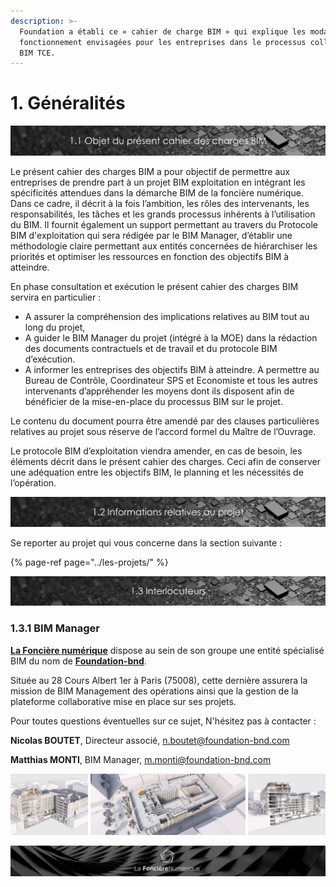 ```yaml
---
description: >-
  Foundation a établi ce « cahier de charge BIM » qui explique les modalités de
  fonctionnement envisagées pour les entreprises dans le processus collaboratif
  BIM TCE.
---
```


# 1. Généralités

![](../.gitbook/assets/objet-present-cahier-des-charges.png)


Le présent cahier des charges BIM a pour objectif de permettre aux entreprises de prendre part à un projet BIM exploitation en intégrant les spécificités attendues dans la démarche BIM de la foncière numérique. Dans ce cadre, il décrit à la fois l’ambition, les rôles des intervenants, les responsabilités, les tâches et les grands processus inhérents à l’utilisation du BIM. Il fournit également un support permettant au travers du Protocole BIM d'exploitation qui sera rédigée par le BIM Manager, d’établir une méthodologie claire permettant aux entités concernées de hiérarchiser les priorités et optimiser les ressources en fonction des objectifs BIM à atteindre.

En phase consultation et exécution le présent cahier des charges BIM servira en particulier :

* A assurer la compréhension des implications relatives au BIM tout au long du projet,
* A guider le BIM Manager du projet \(intégré à la MOE\) dans la rédaction des documents contractuels et de travail et du protocole BIM d’exécution.
* A informer les entreprises des objectifs BIM à atteindre. A permettre au Bureau de Contrôle, Coordinateur SPS et Economiste et tous les autres intervenants d’appréhender les moyens dont ils disposent afin de bénéficier de la mise-en-place du processus BIM sur le projet.

Le contenu du document pourra être amendé par des clauses particulières relatives au projet sous réserve de l’accord formel du Maître de l’Ouvrage.

Le protocole BIM d’exploitation viendra amender, en cas de besoin, les éléments décrit dans le présent cahier des charges. Ceci afin de conserver une adéquation entre les objectifs BIM, le planning et les nécessités de l’opération.



![](../.gitbook/assets/information-relatives.png)

Se reporter au projet qui vous concerne dans la section suivante :

{% page-ref page="../les-projets/" %}

![](../.gitbook/assets/interlocuteurs.png)

###  1.3.1 BIM Manager

[**La Foncière numérique**](http://www.lafoncierenumerique.com/) dispose au sein de son groupe une entité spécialisé BIM du nom de [**Foundation-bnd**](https://www.foundation-bnd.com/).

Située au 28 Cours Albert 1er à Paris \(75008\), cette dernière assurera la mission de BIM Management des opérations ainsi que la gestion de la plateforme collaborative mise en place sur ses projets. 

Pour toutes questions éventuelles sur ce sujet, N'hésitez pas à contacter :

**Nicolas BOUTET**, Directeur associé, [n.boutet@foundation-bnd.com](mailto:n.boutet@foundation-bnd.com)                                                                                

**Matthias MONTI**, BIM Manager, [m.monti@foundation-bnd.com](mailto:m.monti@foundation-bnd.com)



![](../.gitbook/assets/digitalisation_actifjpg.jpg)

![](../.gitbook/assets/wallpaper_fnum_black.jpg)

